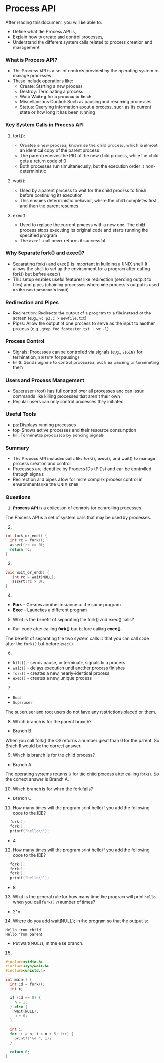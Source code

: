 # Process API

After reading this document, you will be able to:

- Define what the Process API is,
- Explain how to create and control processes,
- Understand the different system calls related to process creation and management

### What is Process API?

- The Process API is a set of controls provided by the operating system to manage processes
- These include operations like:
  - Create: Starting a new process
  - Destroy: Terminating a process
  - Wait: Waiting for a process to finish
  - Miscellaneous Control: Such as pausing and resuming processes
  - Status: Querying information about a process, such as its current state or how long it has been running

### Key System Calls in Process API

1. fork():

   - Creates a new process, known as the child process, which is almost an identical copy of the parent process
   - The parent receives the PID of the new child process, while the child gets a return code of 0
   - Both processes run simultaneously, but the execution order is non-deterministic

2. wait():

   - Used by a parent process to wait for the child process to finish before continuing its execution
   - This ensures deterministic behavior, where the child completes first, and then the parent resumes

3. exec():
   - Used to replace the current process with a new one. The child process stops executing its original code and starts running the specified program
   - The `exec()` call never returns if successful

### Why Separate fork() and exec()?

- Separating fork() and exec() is important in building a UNIX shell. It allows the shell to set up the environment for a program after calling fork() but before exec()
- This setup enables useful features like redirection (sending output to files) and pipes (chaining processes where one process's output is used as the next process's input)

### Redirection and Pipes

- Redirection: Redirects the output of a program to a file instead of the screen (e.g., `wc p3.c > newfile.txt`)
- Pipes: Allow the output of one process to serve as the input to another process (e.g., `grep foo footester.txt | wc -l`)

### Process Control

- Signals: Processes can be controlled via signals (e.g., `SIGINT` for termination, `SIGTSTP` for pausing)
- kill(): Sends signals to control processes, such as pausing or terminating them

### Users and Process Management

- Superuser (root) has full control over all processes and can issue commands like killing processes that aren't their own
- Regular users can only control processes they initiated

### Useful Tools

- ps: Displays running processes
- top: Shows active processes and their resource consumption
- kill: Terminates processes by sending signals

### Summary

- The Process API includes calls like fork(), exec(), and wait() to manage process creation and control
- Processes are identified by Process IDs (PIDs) and can be controlled through signals
- Redirection and pipes allow for more complex process control in environments like the UNIX shell

### Questions

1. **Process API** is a collection of controls for controlling processes.

The Process API is a set of system calls that may be used by processes.

2.

```c
int fork_or_end() {
  int rc = fork();
  assert(rc >= 0);
  return rc;
}
```

3.

```c
void wait_or_end() {
   int rc = wait(NULL);
   assert(rc > 0);
}
```

4.

- **Fork** - Creates another instance of the same program
- **Exec** - Launches a different program

5. What is the benefit of separating the fork() and exec() calls?

- Run code after calling **fork()** but before calling **exec()**.

The benefit of separating the two system calls is that you can call code after the `fork()` but before `exec()`.

6.

- `kill()` - sends pause, or terminate, signals to a process
- `wait()` - delays execution until another process finishes
- `fork()` - creates a new, nearly-identical process
- `exec()` - creates a new, unique process

7.

- `Root`
- `Superuser`

The superuser and root users do not have any restrictions placed on them.

8. Which branch is for the parent branch?

- Branch B

When you call fork() the OS returns a number great than 0 for the parent. So Brach B would be the correct answer.

9. Which is branch is for the child process?

- Branch A

The operating systems returns 0 for the child process after calling fork(). So the correct answer is Branch A.

10. Which branch is for when the fork fails?

- Branch C

11. How many times will the program print hello if you add the following code to the IDE?

```c
  fork();
  fork();
  printf("hello\n");
```

- 4

12. How many times will the program print hello if you add the following code to the IDE?

```c
  fork();
  fork();
  fork();
  printf("hello\n");
```

- 8

13. What is the general rule for how many time the program will print `hello` when you call `fork()` _n_ number of times?

- 2^n

14. Where do you add wait(NULL); in the program so that the output is:

```
Hello from child
Hello from parent
```

- Put wait(NULL); in the else branch.

15.

```c
#include<stdio.h>
#include<sys/wait.h>
#include<unistd.h>

int main() {
  int id = fork();
  int n;

  if (id == 0) {
    n = 1;
  } else {
    wait(NULL);
    n = 6;
  }

  int i;
  for (i = n; i < n + 5; i++) {
    printf("%d ", i);
  }

  return 0;
}
```
